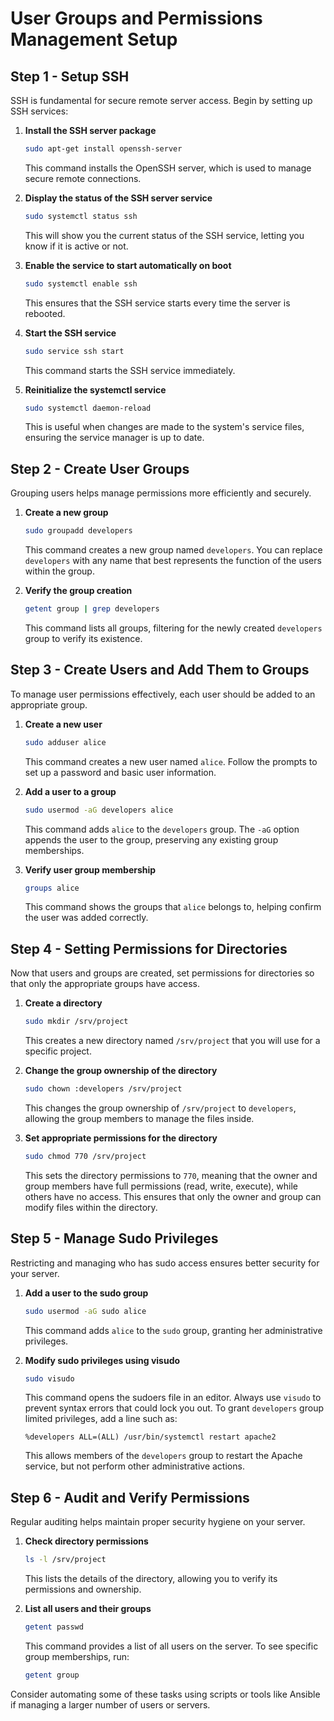 # User Groups and Permissions Management Setup

## Step 1 - Setup SSH
SSH is fundamental for secure remote server access. Begin by setting up SSH services:

1. **Install the SSH server package**
   ```bash
   sudo apt-get install openssh-server
   ```
   This command installs the OpenSSH server, which is used to manage secure remote connections.

2. **Display the status of the SSH server service**
   ```bash
   sudo systemctl status ssh
   ```
   This will show you the current status of the SSH service, letting you know if it is active or not.

3. **Enable the service to start automatically on boot**
   ```bash
   sudo systemctl enable ssh
   ```
   This ensures that the SSH service starts every time the server is rebooted.

4. **Start the SSH service**
   ```bash
   sudo service ssh start
   ```
   This command starts the SSH service immediately.

5. **Reinitialize the systemctl service**
   ```bash
   sudo systemctl daemon-reload
   ```
   This is useful when changes are made to the system's service files, ensuring the service manager is up to date.

## Step 2 - Create User Groups
Grouping users helps manage permissions more efficiently and securely.

1. **Create a new group**
   ```bash
   sudo groupadd developers
   ```
   This command creates a new group named `developers`. You can replace `developers` with any name that best represents the function of the users within the group.

2. **Verify the group creation**
   ```bash
   getent group | grep developers
   ```
   This command lists all groups, filtering for the newly created `developers` group to verify its existence.

## Step 3 - Create Users and Add Them to Groups
To manage user permissions effectively, each user should be added to an appropriate group.

1. **Create a new user**
   ```bash
   sudo adduser alice
   ```
   This command creates a new user named `alice`. Follow the prompts to set up a password and basic user information.

2. **Add a user to a group**
   ```bash
   sudo usermod -aG developers alice
   ```
   This command adds `alice` to the `developers` group. The `-aG` option appends the user to the group, preserving any existing group memberships.

3. **Verify user group membership**
   ```bash
   groups alice
   ```
   This command shows the groups that `alice` belongs to, helping confirm the user was added correctly.

## Step 4 - Setting Permissions for Directories
Now that users and groups are created, set permissions for directories so that only the appropriate groups have access.

1. **Create a directory**
   ```bash
   sudo mkdir /srv/project
   ```
   This creates a new directory named `/srv/project` that you will use for a specific project.

2. **Change the group ownership of the directory**
   ```bash
   sudo chown :developers /srv/project
   ```
   This changes the group ownership of `/srv/project` to `developers`, allowing the group members to manage the files inside.

3. **Set appropriate permissions for the directory**
   ```bash
   sudo chmod 770 /srv/project
   ```
   This sets the directory permissions to `770`, meaning that the owner and group members have full permissions (read, write, execute), while others have no access. This ensures that only the owner and group can modify files within the directory.

## Step 5 - Manage Sudo Privileges
Restricting and managing who has sudo access ensures better security for your server.

1. **Add a user to the sudo group**
   ```bash
   sudo usermod -aG sudo alice
   ```
   This command adds `alice` to the `sudo` group, granting her administrative privileges.

2. **Modify sudo privileges using visudo**
   ```bash
   sudo visudo
   ```
   This command opens the sudoers file in an editor. Always use `visudo` to prevent syntax errors that could lock you out. To grant `developers` group limited privileges, add a line such as:
   ```
   %developers ALL=(ALL) /usr/bin/systemctl restart apache2
   ```
   This allows members of the `developers` group to restart the Apache service, but not perform other administrative actions.

## Step 6 - Audit and Verify Permissions
Regular auditing helps maintain proper security hygiene on your server.

1. **Check directory permissions**
   ```bash
   ls -l /srv/project
   ```
   This lists the details of the directory, allowing you to verify its permissions and ownership.

2. **List all users and their groups**
   ```bash
   getent passwd
   ```
   This command provides a list of all users on the server. To see specific group memberships, run:
   ```bash
   getent group
   ```

Consider automating some of these tasks using scripts or tools like Ansible if managing a larger number of users or servers.

